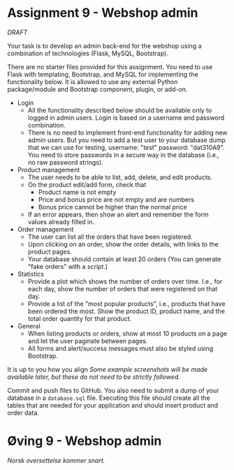 # Assignment 9 - Webshop admin

*DRAFT*

Your task is to develop an admin back-end for the webshop using a combination of technologies (Flask, MySQL, Bootstrap).

There are no starter files provided for this assignment.
You need to use Flask with templating, Bootstrap, and MySQL for implementing the functionality below. It is allowed to use any external Python package/module and Bootstrap component, plugin, or add-on.

  * Login
    - All the functionality described below should be available only to logged in admin users. Login is based on a username and password combination.
    - There is no need to implement front-end functionality for adding new admin users. But you need to add a test user to your database dump that we can use for testing, username: "test" password: "dat310A9". You need to store passwords in a secure way in the database (i.e., no raw password strings).
  * Product management
    - The user needs to be able to list, add, delete, and edit products.
    - On the product edit/add form, check that
        - Product name is not empty
        - Price and bonus price are not empty and are numbers
        - Bonus price cannot be higher than the normal price
    - If an error appears, then show an alert and remember the form values already filled in.
  * Order management
    - The user can list all the orders that have been registered.
    - Upon clicking on an order, show the order details, with links to the product pages.
    - Your database should contain at least 20 orders (You can generate "fake orders" with a script.)
  * Statistics
    - Provide a plot which shows the number of orders over time. I.e., for each day, show the number of orders that were registered on that day.
    - Provide a list of the "most popular products", i.e., products that have been ordered the most. Show the product ID, product name, and the total order quantity for that product.
  * General
    - When listing products or orders, show at most 10 products on a page and let the user paginate between pages.
    - All forms and alert/success messages must also be styled using Bootstrap.

It is up to you how you align
*Some example screenshots will be made available later, but these do not need to be strictly followed.*

Commit and push files to GitHub. You also need to submit a dump of your database in a `database.sql` file.  Executing this file should create all the tables that are needed for your application and should insert product and order data.


# Øving 9 - Webshop admin

*Norsk oversettelse kommer snart.*
